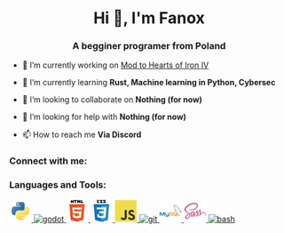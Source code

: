 <h1 align="center">Hi 👋, I'm Fanox</h1>
<h3 align="center">A begginer programer from Poland</h3>

- 🔭 I’m currently working on [Mod to Hearts of Iron IV](https://github.com/Fanoks/The_Witcher_Time_of_Sword_and_Axe)

- 🌱 I’m currently learning **Rust, Machine learning in Python, Cybersec**

- 👯 I’m looking to collaborate on **Nothing (for now)**

- 🤝 I’m looking for help with **Nothing (for now)**

- 📫 How to reach me **Via Discord**

<h3 align="left">Connect with me:</h3>
<p align="left">
</p>

<h3 align="left">Languages and Tools:</h3>
<p align="left">
    <a href="https://www.python.org" target="_blank" rel="noreferrer">
        <img type="image/svg+xml" src="https://raw.githubusercontent.com/devicons/devicon/master/icons/python/python-original.svg" alt="python" width="40" height="40"/>
    </a>
    <a href="https://godotengine.org/" target="_blank" rel="noreferrer">
        <img type="image/svg+xml" src="https://cdn.jsdelivr.net/gh/devicons/devicon@latest/icons/godot/godot-original.svg" alt="godot" width="40" height="40" />
    </a>
    <a href="https://www.w3.org/html/" target="_blank" rel="noreferrer">
        <img type="image/svg+xml" src="https://raw.githubusercontent.com/devicons/devicon/master/icons/html5/html5-original-wordmark.svg" alt="html5" width="40" height="40"/>
    </a>
    <a href="https://www.w3schools.com/css/" target="_blank" rel="noreferrer">
        <img type="image/svg+xml" src="https://raw.githubusercontent.com/devicons/devicon/master/icons/css3/css3-original-wordmark.svg" alt="css3" width="40" height="40"/>
    </a>
    <a href="https://developer.mozilla.org/en-US/docs/Web/JavaScript" target="_blank" rel="noreferrer">
        <img type="image/svg+xml" src="https://raw.githubusercontent.com/devicons/devicon/master/icons/javascript/javascript-original.svg" alt="javascript" width="40" height="40"/>
    </a>
    <a href="https://git-scm.com/" target="_blank" rel="noreferrer">
        <img type="image/svg+xml" src="https://www.vectorlogo.zone/logos/git-scm/git-scm-icon.svg" alt="git" width="40" height="40"/>
    </a>
    <a href="https://www.mysql.com/" target="_blank" rel="noreferrer">
        <img type="image/svg+xml" src="https://raw.githubusercontent.com/devicons/devicon/master/icons/mysql/mysql-original-wordmark.svg" alt="mysql" width="40" height="40"/>
    </a>
    <a href="https://sass-lang.com" target="_blank" rel="noreferrer">
        <img type="image/svg+xml" src="https://raw.githubusercontent.com/devicons/devicon/master/icons/sass/sass-original.svg" alt="sass" width="40" height="40"/>
    </a>
    <a href="https://www.gnu.org/software/bash/" target="_blank" rel="noreferrer">
        <img type="image/svg+xml" src="https://www.vectorlogo.zone/logos/gnu_bash/gnu_bash-icon.svg" alt="bash" width="40" height="40"/>
    </a>
</p>
